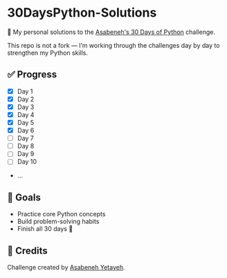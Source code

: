 # 30DaysPython-Solutions

📘 My personal solutions to the [Asabeneh's 30 Days of Python](https://github.com/Asabeneh/30-Days-Of-Python) challenge.

This repo is not a fork — I’m working through the challenges day by day to strengthen my Python skills.

## ✅ Progress

- [x] Day 1
- [x] Day 2
- [x] Day 3
- [x] Day 4
- [x] Day 5
- [x] Day 6
- [ ] Day 7
- [ ] Day 8
- [ ] Day 9
- [ ] Day 10
- ...

## 🧠 Goals

- Practice core Python concepts
- Build problem-solving habits
- Finish all 30 days 💪

## 📎 Credits

Challenge created by [Asabeneh Yetayeh](https://github.com/Asabeneh).


